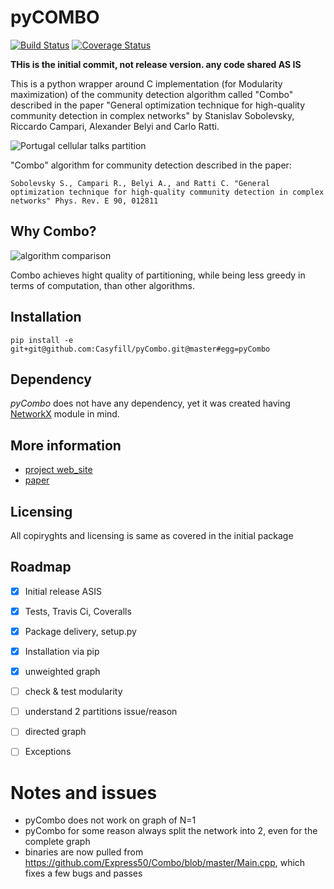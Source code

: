 # pyCOMBO
[![Build Status](https://travis-ci.org/Casyfill/pyCOMBO.svg?branch=master)](https://travis-ci.org/Casyfill/pyCOMBO)
[![Coverage Status](https://coveralls.io/repos/github/Casyfill/pyCombo/badge.svg?branch=master)](https://coveralls.io/github/Casyfill/pyCombo?branch=master)

**THis is the initial commit, not release version. any code shared AS IS**

This is a python wrapper around C implementation (for Modularity maximization) of the community detection algorithm called "Combo" described in the paper "General optimization technique for high-quality community detection in complex networks" by Stanislav Sobolevsky, Riccardo Campari, Alexander Belyi and Carlo Ratti.

![Portugal cellular talks partition](http://senseable.mit.edu/community_detection/img/portugal_img.png)

"Combo" algorithm for community detection  described in the paper:

	Sobolevsky S., Campari R., Belyi A., and Ratti C. "General optimization technique for high-quality community detection in complex networks" Phys. Rev. E 90, 012811

## Why Combo?

![algorithm comparison](http://senseable.mit.edu/community_detection/img/plot_yoon_01.png)

Combo achieves hight quality of partitioning, while being less greedy in terms of computation, than other algorithms.

## Installation

`pip install -e git+git@github.com:Casyfill/pyCombo.git@master#egg=pyCombo`

## Dependency

*pyCombo* does not have any dependency, yet it was created having [NetworkX](https://networkx.github.io/) module in mind.


## More information

- [project web_site](http://senseable.mit.edu/community_detection/)
- [paper](http://journals.aps.org/pre/abstract/10.1103/PhysRevE.90.012811)

## Licensing
All copiryghts and licensing is same as covered in the initial package

## Roadmap

- [x] Initial release ASIS
- [x] Tests, Travis Ci, Coveralls
- [x] Package delivery, setup.py
- [x] Installation via pip
- [x] unweighted graph
- [ ] check & test modularity
- [ ] understand 2 partitions issue/reason
- [ ] directed graph
- [ ] Exceptions




# Notes and issues

- pyCombo does not work on graph of N=1
- pyCombo for some reason always split the network into 2, even for the complete graph
- binaries are now pulled from https://github.com/Express50/Combo/blob/master/Main.cpp, which fixes a few bugs and passes 